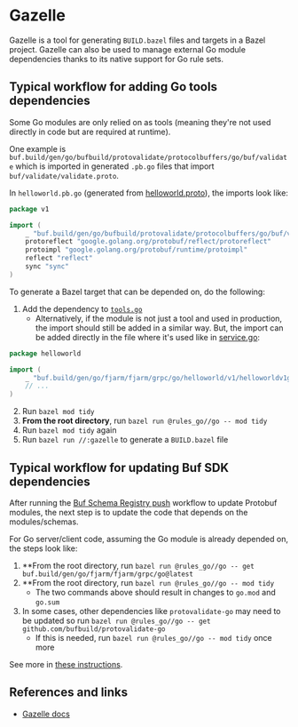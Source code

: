 # Gazelle

Gazelle is a tool for generating `BUILD.bazel` files and targets in a Bazel project. Gazelle can also be used to manage
external Go module dependencies thanks to its native support for Go rule sets.

## Typical workflow for adding Go tools dependencies

Some Go modules are only relied on as tools (meaning they're not used directly in code but are required at runtime).

One example is `buf.build/gen/go/bufbuild/protovalidate/protocolbuffers/go/buf/validate` which is imported in generated
`.pb.go` files that import `buf/validate/validate.proto`.

In `helloworld.pb.go` (generated from [helloworld.proto](../proto/helloworld/v1/helloworld.proto)), the imports look
like:

```go
package v1

import (
	_ "buf.build/gen/go/bufbuild/protovalidate/protocolbuffers/go/buf/validate"
	protoreflect "google.golang.org/protobuf/reflect/protoreflect"
	protoimpl "google.golang.org/protobuf/runtime/protoimpl"
	reflect "reflect"
	sync "sync"
)
```

To generate a Bazel target that can be depended on, do the following:
1. Add the dependency to [`tools.go`](../api/tools/tools.go)
    * Alternatively, if the module is not just a tool and used in production, the import should still be added in a
      similar way. But, the import can be added directly in the file where it's used like in [service.go](../api/internal/helloworld/service.go):
```go
package helloworld

import (
	_ "buf.build/gen/go/fjarm/fjarm/grpc/go/helloworld/v1/helloworldv1grpc"
	// ...
)
```
2. Run `bazel mod tidy`
3. **From the root directory**, run `bazel run @rules_go//go -- mod tidy`
4. Run `bazel mod tidy` again
5. Run `bazel run //:gazelle` to generate a `BUILD.bazel` file

## Typical workflow for updating Buf SDK dependencies

After running the [Buf Schema Registry push](../.github/workflows/buf-schema-registry-push.yaml) workflow to update Protobuf modules, the next step
is to update the code that depends on the modules/schemas.

For Go server/client code, assuming the Go module is already depended on, the steps look like:
1. **From the root directory, run `bazel run @rules_go//go -- get buf.build/gen/go/fjarm/fjarm/grpc/go@latest`
2. **From the root directory, run `bazel run @rules_go//go -- mod tidy`
    * The two commands above should result in changes to `go.mod` and `go.sum`
3. In some cases, other dependencies like `protovalidate-go` may need to be updated so run `bazel run @rules_go//go -- get github.com/bufbuild/protovalidate-go`
    * If this is needed, run `bazel run @rules_go//go -- mod tidy` once more

See more in [these instructions](https://github.com/bazelbuild/rules_go/blob/master/docs/go/core/bzlmod.md#depending-on-tools).

## References and links

* [Gazelle docs](https://github.com/bazelbuild/bazel-gazelle)
